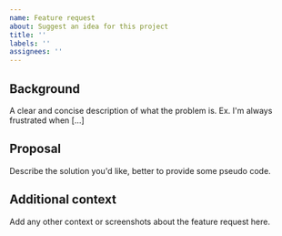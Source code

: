 ```yaml
---
name: Feature request
about: Suggest an idea for this project
title: ''
labels: ''
assignees: ''
---
```


## Background

A clear and concise description of what the problem is. Ex. I'm always frustrated when [...]

## Proposal

Describe the solution you'd like, better to provide some pseudo code.

## Additional context

Add any other context or screenshots about the feature request here.
